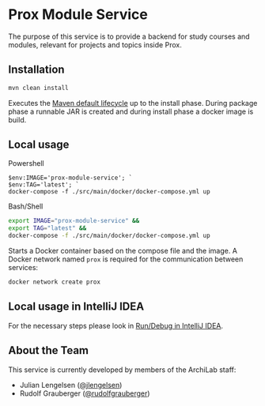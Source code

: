 # Prox Module Service

The purpose of this service is to provide a backend for study courses and
modules, relevant for projects and topics inside Prox.

## Installation

```bash
mvn clean install
```

Executes the
[Maven default lifecycle](https://maven.apache.org/guides/introduction/introduction-to-the-lifecycle.html)
up to the install phase. During package phase a runnable JAR is created and
during install phase a docker image is build.

## Local usage

Powershell
```posh
$env:IMAGE='prox-module-service'; `
$env:TAG='latest'; `
docker-compose -f ./src/main/docker/docker-compose.yml up
```

Bash/Shell
```bash
export IMAGE="prox-module-service" &&
export TAG="latest" &&
docker-compose -f ./src/main/docker/docker-compose.yml up
```

Starts a Docker container based on the compose file and the image. A Docker
network named `prox` is required for the communication between services:

``` bash
docker network create prox
```

## Local usage in IntelliJ IDEA
For the necessary steps please look in [Run/Debug in IntelliJ IDEA](https://github.com/Archi-Lab/prox-local-setup#rundebug-in-intellij-idea).

## About the Team

This service is currently developed by members of the ArchiLab staff:

- Julian Lengelsen ([@jlengelsen](https://github.com/jlengelsen))
- Rudolf Grauberger ([@rudolfgrauberger](https://github.com/rudolfgrauberger))